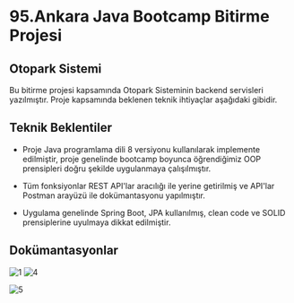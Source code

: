 
# 95.Ankara Java Bootcamp Bitirme Projesi
## Otopark Sistemi

Bu bitirme projesi kapsamında Otopark Sisteminin backend servisleri yazılmıştır.
Proje kapsamında beklenen teknik ihtiyaçlar aşağıdaki gibidir.

## Teknik Beklentiler
- Proje Java programlama dili 8 versiyonu kullanılarak implemente edilmiştir, proje genelinde bootcamp boyunca öğrendiğimiz OOP prensipleri doğru şekilde uygulanmaya çalışılmıştır.

- Tüm fonksiyonlar REST API'lar aracılığı ile yerine getirilmiş ve API'lar Postman arayüzü ile dokümantasyonu yapılmıştır.

- Uygulama genelinde Spring Boot, JPA kullanılmış, clean code ve SOLID prensiplerine uyulmaya dikkat edilmiştir.


## Dokümantasyonlar
![1](https://user-images.githubusercontent.com/24571191/128251445-96ff0699-d874-4b6d-8559-2f45c49288cd.jpg)
![4](https://user-images.githubusercontent.com/24571191/128251629-8d3c7490-1dd4-49e1-90c1-c10670226e63.jpg)

![5](https://user-images.githubusercontent.com/24571191/128251655-37e095b2-d81b-4256-b159-3e6542054af2.jpg)

